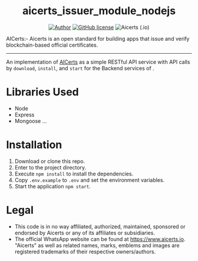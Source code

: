<h1 align="center">aicerts_issuer_module_nodejs</h1>
<div align="center">

[![Author](http://img.shields.io/badge/author-@Aicerts-blue.svg)](https://www.linkedin.com/in/company/aicert/) [![GitHub license](https://img.shields.io/github/license/maitraysuthar/rest-api-nodejs-mongodb.svg)](https://github.com/aicerts/aicerts_backend_nodejs/blob/master/LICENSE) ![Aicerts (.io)](https://img.shields.io/travis/com/maitraysuthar/rest-api-nodejs-mongodb)

</div>
AICerts:- Aicerts is an open standard for building apps that issue and verify blockchain-based official certificates.

---

An implementation of [AICerts](https://github.com/aicerts/aicerts_issuer_module_nodejs) as a simple RESTful API service with API calls by `download`, `install`, and `start` for the Backend services of .

# Libraries Used

-   Node
-   Express
-   Mongoose ...

# Installation

1. Download or clone this repo.
2. Enter to the project directory.
3. Execute `npm install` to install the dependencies.
4. Copy `.env.example` to `.env` and set the environment variables.
5. Start the application `npm start`.

# Legal

-   This code is in no way affiliated, authorized, maintained, sponsored or endorsed by Aicerts or any of its affiliates or subsidiaries.
-   The official WhatsApp website can be found at https://www.aicerts.io. "Aicerts" as well as related names, marks, emblems and images are registered trademarks of their respective owners/authors.
